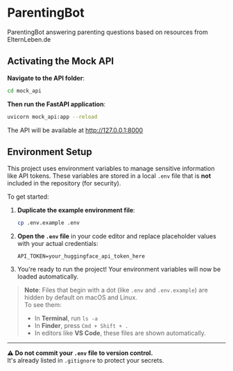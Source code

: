 # ParentingBot
ParentingBot answering parenting questions based on resources from ElternLeben.de

## Activating the Mock API
**Navigate to the API folder**:
   ```bash
   cd mock_api
   ```

**Then run the FastAPI application**:
   ```bash
   uvicorn mock_api:app --reload
   ```
   The API will be available at http://127.0.0.1:8000

## Environment Setup

This project uses environment variables to manage sensitive information like API tokens. These variables are stored in a local `.env` file that is **not** included in the repository (for security).

To get started:

1. **Duplicate the example environment file**:
   ```bash
   cp .env.example .env
   ```

2. **Open the `.env` file** in your code editor and replace placeholder values with your actual credentials:
   ```env
   API_TOKEN=your_huggingface_api_token_here
   ```

3. You're ready to run the project! Your environment variables will now be loaded automatically.

> **Note**: Files that begin with a dot (like `.env` and `.env.example`) are hidden by default on macOS and Linux.  
> To see them:
> - In **Terminal**, run `ls -a`  
> - In **Finder**, press `Cmd + Shift + .`  
> - In editors like **VS Code**, these files are shown automatically.

---

**⚠️ Do not commit your `.env` file to version control.**  
It's already listed in `.gitignore` to protect your secrets.
